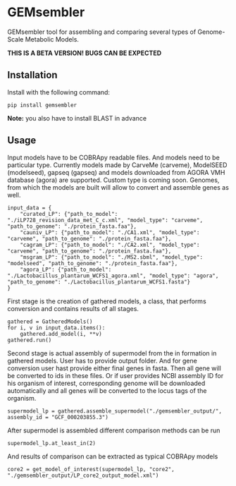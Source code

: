# GEMsembler

GEMsembler tool for assembling and comparing several types of Genome-Scale Metabolic
Models. 

**THIS IS A BETA VERSION! BUGS CAN BE EXPECTED**

## Installation

Install with the following command:
```
pip install gemsembler
```

**Note:** you also have to install BLAST in advance

## Usage

Input models have to be COBRApy readable files. And models need to be
particular type. Currently models made by CarveMe (carveme), ModelSEED
(modelseed), gapseq (gapseq) and models downloaded from AGORA VMH database
(agora) are supported. Custom type is coming soon. Genomes, from which the
models are built will allow to convert and assemble genes as well.
```
input_data = {
    "curated_LP": {"path_to_model": "./iLP728_revision_data_met_C_c.xml", "model_type": "carveme", "path_to_genome": "./protein_fasta.faa"},
    "cauniv_LP": {"path_to_model": "./CA1.xml", "model_type": "carveme", "path_to_genome": "./protein_fasta.faa"},
    "cagram_LP": {"path_to_model": "./CA2.xml", "model_type": "carveme", "path_to_genome": "./protein_fasta.faa"},
    "msgram_LP": {"path_to_model": "./MS2.sbml", "model_type": "modelseed", "path_to_genome": "./protein_fasta.faa"},
    "agora_LP": {"path_to_model": "./Lactobacillus_plantarum_WCFS1_agora.xml", "model_type": "agora", "path_to_genome": "./Lactobacillus_plantarum_WCFS1.fasta"}
}
```
First stage is the creation of gathered models, a class, that performs
conversion and contains results of all stages.
```
gathered = GatheredModels()
for i, v in input_data.items():
    gathered.add_model(i, **v)
gathered.run()

```
Second stage is actual assembly of supermodel from the in formation in gathered
models. User has to provide output folder. And for gene conversion user hast
provide either final genes in fasta. Then all gene will be converted to ids in
these files. Or if user provides NCBI assembly ID for his organism of interest,
corresponding genome will be downloaded automatically and all genes will be
converted to the locus tags of the organism.
```
supermodel_lp = gathered.assemble_supermodel("./gemsembler_output/", assembly_id = "GCF_000203855.3")
```
After supermodel is assembled different comparison methods can be run
```
supermodel_lp.at_least_in(2)
```
And results of comparison can be extracted as typical COBRApy models
```
core2 = get_model_of_interest(supermodel_lp, "core2", "./gemsembler_output/LP_core2_output_model.xml")
```
